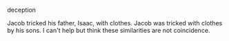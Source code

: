 deception


Jacob tricked his father, Isaac, with clothes. Jacob was tricked with clothes by his sons. I can't help but think these similarities are not coincidence.  